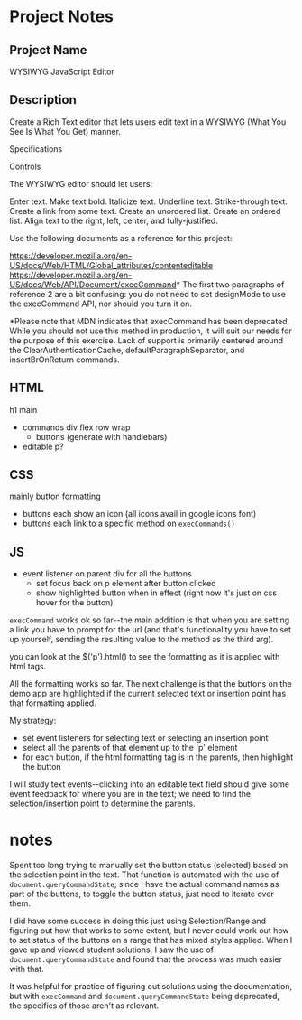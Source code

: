 # Project Notes

## Project Name
WYSIWYG JavaScript Editor

## Description
Create a Rich Text editor that lets users edit text in a WYSIWYG (What You See Is What You Get) manner.

Specifications

Controls

The WYSIWYG editor should let users:

Enter text.
Make text bold.
Italicize text.
Underline text.
Strike-through text.
Create a link from some text.
Create an unordered list.
Create an ordered list.
Align text to the right, left, center, and fully-justified.

Use the following documents as a reference for this project:

https://developer.mozilla.org/en-US/docs/Web/HTML/Global_attributes/contenteditable
https://developer.mozilla.org/en-US/docs/Web/API/Document/execCommand*
The first two paragraphs of reference 2 are a bit confusing: you do not need to set designMode to use the execCommand API, nor should you turn it on.

*Please note that MDN indicates that execCommand has been deprecated. While you should not use this method in production, it will suit our needs for the purpose of this exercise. Lack of support is primarily centered around the ClearAuthenticationCache, defaultParagraphSeparator, and insertBrOnReturn commands.

## HTML

h1
main
- commands div flex row wrap
  - buttons (generate with handlebars)
- editable p?

## CSS
mainly button formatting
- buttons each show an icon (all icons avail in google icons font)
- buttons each link to a specific method on `execCommands()`

## JS
- event listener on parent div for all the buttons
  - set focus back on p element after button clicked
  - show highlighted button when in effect (right now it's just on css hover for the button)

`execCommand` works ok so far--the main addition is that when you are setting a link you have to prompt for the url (and that's functionality you have to set up yourself, sending the resulting value to the method as the third arg).

you can look at the $('p').html() to see the formatting as it is applied with html tags.

All the formatting works so far.  The next challenge is that the buttons on the demo app are highlighted if the current selected text or insertion point has that formatting applied.

My strategy:
- set event listeners for selecting text or selecting an insertion point
- select all the parents of that element up to the 'p' element
- for each button, if the html formatting tag is in the parents, then highlight the button

I will study text events--clicking into an editable text field should give some event feedback for where you are in the text; we need to find the selection/insertion point to determine the parents.

# notes
Spent too long trying to manually set the button status (selected) based on the selection point in the text. That function is automated with the use of `document.queryCommandState`; since I have the actual command names as part of the buttons, to toggle the button status, just need to iterate over them.

I did have some success in doing this just using Selection/Range and figuring out how that works to some extent, but I never could work out how to set status of the buttons on a range that has mixed styles applied. When I gave up and viewed student solutions, I saw the use of `document.queryCommandState` and found that the process was much easier with that.

It was helpful for practice of figuring out solutions using the documentation, but with `execCommand` and `document.queryCommandState` being deprecated, the specifics of those aren't as relevant.
